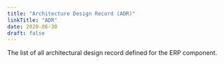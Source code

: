 ```yaml
---
title: "Architecture Design Record (ADR)"
linkTitle: "ADR"
date: 2020-06-30
draft: false
---
```


The list of all architectural design record defined for the ERP component.